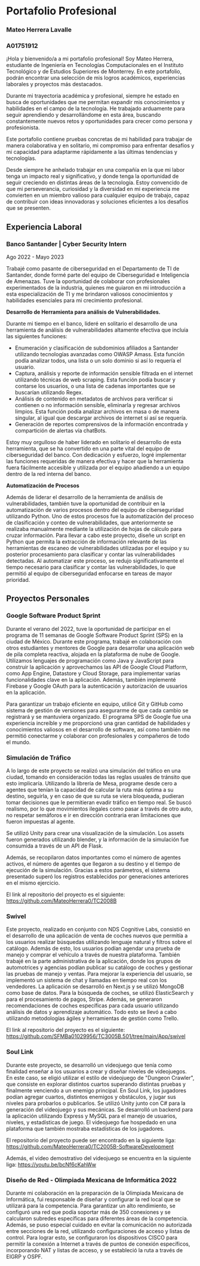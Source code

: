 # Portafolio Profesional

### Mateo Herrera Lavalle

### A01751912

¡Hola y bienvenido/a a mi portafolio profesional! Soy Mateo Herrera, estudiante de Ingeniería en Tecnologías Computacionales en el Instituto Tecnológico y de Estudios Superiores de Monterrey. En este portafolio, podrán encontrar una selección de mis logros académicos, experiencias laborales y proyectos más destacados.

Durante mi trayectoria académica y profesional, siempre he estado en busca de oportunidades que me permitan expandir mis conocimientos y habilidades en el campo de la tecnología. He trabajado arduamente para seguir aprendiendo y desarrollándome en esta área, buscando constantemente nuevos retos y oportunidades para crecer como persona y profesionista.

Este portafolio contiene pruebas concretas de mi habilidad para trabajar de manera colaborativa y en solitario, mi compromiso para enfrentar desafíos y mi capacidad para adaptarme rápidamente a las últimas tendencias y tecnologías.

Desde siempre he anhelado trabajar en una compañía en la que mi labor tenga un impacto real y significativo, y donde tenga la oportunidad de seguir creciendo en distintas áreas de la tecnología. Estoy convencido de que mi perseverancia, curiosidad y la diversidad en mi experiencia me convierten en un miembro valioso para cualquier equipo de trabajo, capaz de contribuir con ideas innovadoras y soluciones eficientes a los desafíos que se presenten.

## Experiencia Laboral

### Banco Santander | Cyber Security Intern

Ago 2022 - Mayo 2023

Trabajé como pasante de ciberseguridad en el Departamento de TI de Santander, donde formé parte del equipo de Ciberseguridad e Inteligencia de Amenazas. Tuve la oportunidad de colaborar con profesionales experimentados de la industria, quienes me guiaron en mi introducción a esta especialización de TI y me brindaron valiosos conocimientos y habilidades esenciales para mi crecimiento profesional.

**Desarrollo de Herramienta para análisis de Vulnerabilidades.**

Durante mi tiempo en el banco, lideré en solitario el desarrollo de una herramienta de análisis de vulnerabilidades altamente efectiva que incluía las siguientes funciones:

- Enumeración y clasificación de subdominios afiliados a Santander utilizando tecnologías avanzadas como OWASP Amass. Esta función podía analizar todos, una lista o un solo dominio si así lo requería el usuario.
- Captura, análisis y reporte de información sensible filtrada en el internet utilizando técnicas de web scraping. Esta función podía buscar y contarse los usuarios, o una lista de cadenas importantes que se buscarían utilizando Regex.
- Análisis de contenido en metadatos de archivos para verificar si contienen o no información sensible, eliminarla y regresar archivos limpios. Esta función podía analizar archivos en masa o de manera singular, al igual que descargar archivos de internet si así se requería.
- Generación de reportes comprensivos de la información encontrada y compartición de alertas vía chatBots.

Estoy muy orgulloso de haber liderado en solitario el desarrollo de esta herramienta, que se ha convertido en una parte vital del equipo de ciberseguridad del banco. Con dedicación y esfuerzo, logré implementar las funciones requeridas de manera efectiva y hacer que la herramienta fuera fácilmente accesible y utilizada por el equipo añadiendo a un equipo dentro de la red interna del banco.

**Automatización de Procesos**

Además de liderar el desarrollo de la herramienta de análisis de vulnerabilidades, también tuve la oportunidad de contribuir en la automatización de varios procesos dentro del equipo de ciberseguridad utilizando Python. Uno de estos procesos fue la automatización del proceso de clasificación y conteo de vulnerabilidades, que anteriormente se realizaba manualmente mediante la utilización de hojas de cálculo para cruzar información.
Para llevar a cabo este proyecto, diseñe un script en Python que permita la extracción de información relevante de las herramientas de escaneo de vulnerabilidades utilizadas por el equipo y su posterior procesamiento para clasificar y contar las vulnerabilidades detectadas. Al automatizar este proceso, se redujo significativamente el tiempo necesario para clasificar y contar las vulnerabilidades, lo que permitió al equipo de ciberseguridad enfocarse en tareas de mayor prioridad.

## Proyectos Personales

### Google Software Product Sprint

Durante el verano del 2022, tuve la oportunidad de participar en el programa de 11 semanas de Google Software Product Sprint (SPS) en la ciudad de México. Durante este programa, trabajé en colaboración con otros estudiantes y mentores de Google para desarrollar una aplicación web de pila completa reactiva, alojada en la plataforma de nube de Google. Utilizamos lenguajes de programación como Java y JavaScript para construir la aplicación y aprovechamos las API de Google Cloud Platform, como App Engine, Datastore y Cloud Storage, para implementar varias funcionalidades clave en la aplicación. Además, también implementé Firebase y Google OAuth para la autenticación y autorización de usuarios en la aplicación. 

Para garantizar un trabajo eficiente en equipo, utilicé Git y GitHub como sistema de gestión de versiones para asegurarme de que cada cambio se registrará y se mantuviera organizado. El programa SPS de Google fue una experiencia increíble y me proporcionó una gran cantidad de habilidades y conocimientos valiosos en el desarrollo de software, así como también me permitió conectarme y colaborar con profesionales y compañeros de todo el mundo.

### Simulación de Tráfico

A lo largo de este proyecto se realizó una simulación del tráfico en una ciudad, tomando en consideración todas las reglas usuales de tránsito que esto implicaría. Utilizando la librería de Mesa, programe desde cero a agentes que tenían la capacidad de calcular la ruta más óptima a su destino, seguirla, y en caso de que su ruta se viera bloqueada, pudieran tomar decisiones que le permitieran evadir tráfico en tiempo real. Se buscó realismo, por lo que movimientos ilegales como pasar a través de otro auto, no respetar semáforos e ir en dirección contraria eran limitaciones que fueron impuestas al agente.

Se utilizó Unity para crear una visualización de la simulación. Los assets fueron generados utilizando blender, y la información de la simulación fue consumida a través de un API de Flask. 

Además, se recopilaron datos importantes como el número de agentes activos, el número de agentes que llegaron a su destino y el tiempo de ejecución de la simulación. Gracias a estos parámetros, el sistema presentado superó los registros establecidos por generaciones anteriores en el mismo ejercicio.

El link al repositorio del proyecto es el siguiente:
https://github.com/MateoHerrera0/TC2008B

### Swivel

Este proyecto, realizado en conjunto con NDS Cognitive Labs, consistió en el desarrollo de una aplicación de venta de coches nuevos que permitía a los usuarios realizar búsquedas utilizando lenguaje natural y filtros sobre el catálogo. Además de esto, los usuarios podían agendar una prueba de manejo y comprar el vehículo a través de nuestra plataforma. También trabajé en la parte administrativa de la aplicación, donde los grupos de automotrices y agencias podían publicar su catálogo de coches y gestionar las pruebas de manejo y ventas.
Para mejorar la experiencia del usuario, se implementó un sistema de chat y llamadas en tiempo real con los vendedores. La aplicación se desarrolló en Next.js y se utilizó MongoDB como base de datos. Para la búsqueda de coches, se utilizó ElasticSearch y para el procesamiento de pagos, Stripe.
Además, se generaron recomendaciones de coches específicas para cada usuario utilizando análisis de datos y aprendizaje automático. Todo esto se llevó a cabo utilizando metodologías ágiles y herramientas de gestión como Trello.

El link al repositorio del proyecto es el siguiente: https://github.com/SFMBa01029956/TC3005B.501/tree/main/App/swivel

### Soul Link

Durante este proyecto, se desarrolló un videojuego que tenía como finalidad enseñar a los usuarios a crear y diseñar niveles de videojuegos. En este caso, se eligió utilizar el estilo de videojuego de "Dungeon Crawler", que consiste en explorar distintos cuartos superando distintas pruebas y finalmente venciendo a un enemigo principal. En Soul Link, los jugadores podían agregar cuartos, distintos enemigos y obstáculos, y jugar sus niveles para probarlos o publicarlos.
Se utilizó Unity junto con C# para la generación del videojuego y sus mecánicas. Se desarrolló un backend para la aplicación utilizando Express y MySQL para el manejo de usuarios, niveles, y estadísticas de juego.
El videojuego fue hospedado en una plataforma que también mostraba estadísticas de los jugadores. 

El repositorio del proyecto puede ser encontrado en la siguiente liga:
https://github.com/MateoHerrera0/TC2005B-SoftwareDevelopment

Además, el video demostrativo del videojuego se encuentra en la siguiente liga:
https://youtu.be/bcNf6cKahWw

### Diseño de Red - Olimpiada Mexicana de Informática 2022

Durante mi colaboración en la preparación de la Olimpiada Mexicana de Informática, fui responsable de diseñar y configurar la red local que se utilizará para la competencia. Para garantizar un alto rendimiento, se configuró una red que podía soportar más de 350 conexiones y se calcularon subredes específicas para diferentes áreas de la competencia. Además, se puso especial cuidado en evitar la comunicación no autorizada entre secciones de la red, utilizando configuraciones de acceso y listas de control. Para lograr esto, se configuraron los dispositivos CISCO para permitir la conexión a Internet a través de puntos de conexión específicos, incorporando NAT y listas de acceso, y se estableció la ruta a través de EIGRP y OSPF.
